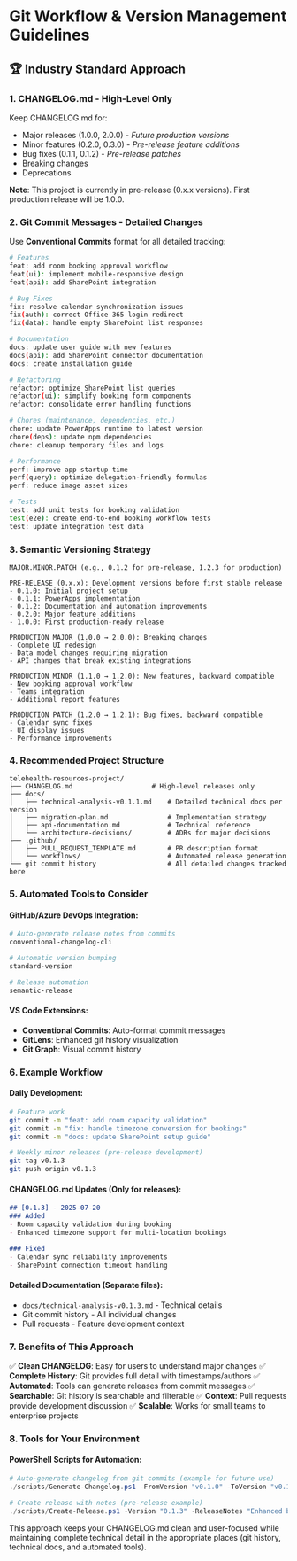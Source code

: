 # Git Workflow & Version Management Guidelines

## 🏆 Industry Standard Approach

### **1. CHANGELOG.md - High-Level Only**
Keep CHANGELOG.md for:
- Major releases (1.0.0, 2.0.0) - *Future production versions*
- Minor features (0.2.0, 0.3.0) - *Pre-release feature additions*
- Bug fixes (0.1.1, 0.1.2) - *Pre-release patches*
- Breaking changes
- Deprecations

**Note**: This project is currently in pre-release (0.x.x versions). First production release will be 1.0.0.

### **2. Git Commit Messages - Detailed Changes**
Use **Conventional Commits** format for all detailed tracking:

```bash
# Features
feat: add room booking approval workflow
feat(ui): implement mobile-responsive design
feat(api): add SharePoint integration

# Bug Fixes
fix: resolve calendar synchronization issues
fix(auth): correct Office 365 login redirect
fix(data): handle empty SharePoint list responses

# Documentation
docs: update user guide with new features
docs(api): add SharePoint connector documentation
docs: create installation guide

# Refactoring
refactor: optimize SharePoint list queries
refactor(ui): simplify booking form components
refactor: consolidate error handling functions

# Chores (maintenance, dependencies, etc.)
chore: update PowerApps runtime to latest version
chore(deps): update npm dependencies
chore: cleanup temporary files and logs

# Performance
perf: improve app startup time
perf(query): optimize delegation-friendly formulas
perf: reduce image asset sizes

# Tests
test: add unit tests for booking validation
test(e2e): create end-to-end booking workflow tests
test: update integration test data
```

### **3. Semantic Versioning Strategy**

```
MAJOR.MINOR.PATCH (e.g., 0.1.2 for pre-release, 1.2.3 for production)

PRE-RELEASE (0.x.x): Development versions before first stable release
- 0.1.0: Initial project setup
- 0.1.1: PowerApps implementation
- 0.1.2: Documentation and automation improvements
- 0.2.0: Major feature additions
- 1.0.0: First production-ready release

PRODUCTION MAJOR (1.0.0 → 2.0.0): Breaking changes
- Complete UI redesign
- Data model changes requiring migration
- API changes that break existing integrations

PRODUCTION MINOR (1.1.0 → 1.2.0): New features, backward compatible
- New booking approval workflow
- Teams integration
- Additional report features

PRODUCTION PATCH (1.2.0 → 1.2.1): Bug fixes, backward compatible
- Calendar sync fixes
- UI display issues
- Performance improvements
```

### **4. Recommended Project Structure**

```
telehealth-resources-project/
├── CHANGELOG.md                    # High-level releases only
├── docs/
│   ├── technical-analysis-v0.1.1.md    # Detailed technical docs per version
│   ├── migration-plan.md               # Implementation strategy
│   ├── api-documentation.md            # Technical reference
│   └── architecture-decisions/         # ADRs for major decisions
├── .github/
│   ├── PULL_REQUEST_TEMPLATE.md        # PR description format
│   └── workflows/                      # Automated release generation
└── git commit history                  # All detailed changes tracked here
```

### **5. Automated Tools to Consider**

#### **GitHub/Azure DevOps Integration:**
```bash
# Auto-generate release notes from commits
conventional-changelog-cli

# Automatic version bumping
standard-version

# Release automation
semantic-release
```

#### **VS Code Extensions:**
- **Conventional Commits**: Auto-format commit messages
- **GitLens**: Enhanced git history visualization
- **Git Graph**: Visual commit history

### **6. Example Workflow**

#### **Daily Development:**
```bash
# Feature work
git commit -m "feat: add room capacity validation"
git commit -m "fix: handle timezone conversion for bookings"
git commit -m "docs: update SharePoint setup guide"

# Weekly minor releases (pre-release development)
git tag v0.1.3
git push origin v0.1.3
```

#### **CHANGELOG.md Updates (Only for releases):**
```markdown
## [0.1.3] - 2025-07-20
### Added
- Room capacity validation during booking
- Enhanced timezone support for multi-location bookings

### Fixed
- Calendar sync reliability improvements
- SharePoint connection timeout handling
```

#### **Detailed Documentation (Separate files):**
- `docs/technical-analysis-v0.1.3.md` - Technical details
- Git commit history - All individual changes
- Pull requests - Feature development context

### **7. Benefits of This Approach**

✅ **Clean CHANGELOG**: Easy for users to understand major changes
✅ **Complete History**: Git provides full detail with timestamps/authors
✅ **Automated**: Tools can generate releases from commit messages
✅ **Searchable**: Git history is searchable and filterable
✅ **Context**: Pull requests provide development discussion
✅ **Scalable**: Works for small teams to enterprise projects

### **8. Tools for Your Environment**

#### **PowerShell Scripts for Automation:**
```powershell
# Auto-generate changelog from git commits (example for future use)
./scripts/Generate-Changelog.ps1 -FromVersion "v0.1.0" -ToVersion "v0.1.3"

# Create release with notes (pre-release example)
./scripts/Create-Release.ps1 -Version "0.1.3" -ReleaseNotes "Enhanced booking features"
```

This approach keeps your CHANGELOG.md clean and user-focused while maintaining complete technical detail in the appropriate places (git history, technical docs, and automated tools).
